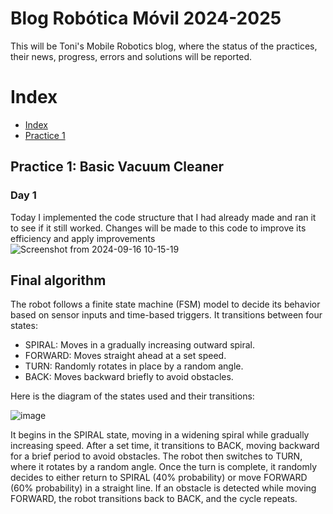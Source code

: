 # Blog Robótica Móvil 2024-2025
This will be Toni's Mobile Robotics blog, where the status of the practices, their news, progress, errors and solutions will be reported.

# Index

* [Index][Ind]
* [Practice 1][p1]

[Ind]: https://github.com/urjc-docencia-robotica-movil/blog-robotica-movil-24-25-ToniLMM/blob/main/README.md/#index
[p1]: https://github.com/urjc-docencia-robotica-movil/blog-robotica-movil-24-25-ToniLMM/blob/main/README.md/#practice-1-basic-vacuum-cleaner

## Practice 1: Basic Vacuum Cleaner

### Day 1
Today I implemented the code structure that I had already made and ran it to see if it still worked. Changes will be made to this code to improve its efficiency and apply improvements
![Screenshot from 2024-09-16 10-15-19](https://github.com/user-attachments/assets/3d073f8d-0234-4de1-a126-09db35507f13)

## Final algorithm

The robot follows a finite state machine (FSM) model to decide its behavior based on sensor inputs and time-based triggers. It transitions between four states:

  - SPIRAL: Moves in a gradually increasing outward spiral.
  - FORWARD: Moves straight ahead at a set speed.
  - TURN: Randomly rotates in place by a random angle.
  - BACK: Moves backward briefly to avoid obstacles.

Here is the diagram of the states used and their transitions:

![image](https://github.com/user-attachments/assets/60d67063-7475-407d-8950-44ebb9b6ab55)


It begins in the SPIRAL state, moving in a widening spiral while gradually increasing speed. After a set time, it transitions to BACK, moving backward for a brief period to avoid obstacles. The robot then switches to TURN, where it rotates by a random angle. Once the turn is complete, it randomly decides to either return to SPIRAL (40% probability) or move FORWARD (60% probability) in a straight line. If an obstacle is detected while moving FORWARD, the robot transitions back to BACK, and the cycle repeats.

